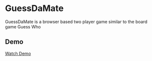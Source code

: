 # GuessDaMate

GuessDaMate is a browser based two player game similar to the board game Guess Who

## Demo
[Watch Demo](https://www.loom.com/share/f6f3ce52544f457da8ba9673a6336c6f)






